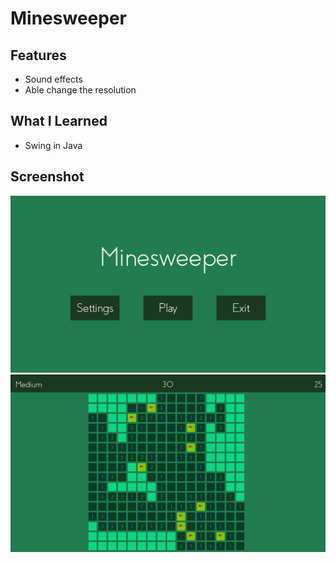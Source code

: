 # Minesweeper

## Features
* Sound effects
* Able change the resolution

## What I Learned
* Swing in Java

## Screenshot
![screenshot](screenshot-0.png "Main menu")
![screenshot](screenshot-1.png "In-game")
